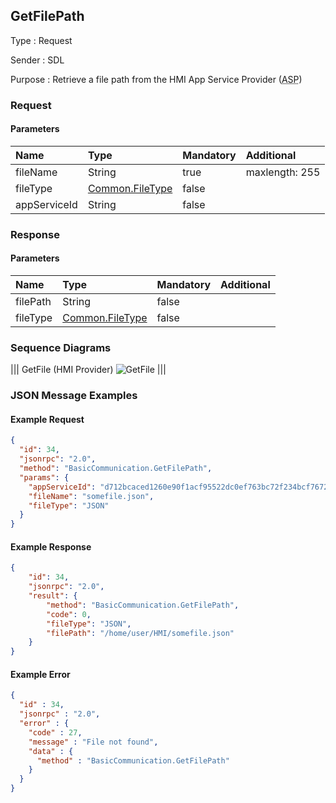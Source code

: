 ## GetFilePath

Type
: Request

Sender
: SDL

Purpose
: Retrieve a file path from the HMI App Service Provider (<abbr title="App Service Provider">ASP</abbr>)

### Request

#### Parameters

|Name|Type|Mandatory|Additional|
|:---|:---|:--------|:---------|
|fileName|String|true|maxlength: 255|
|fileType|[Common.FileType](../../common/enums/#filetype)|false||
|appServiceId|String|false||

### Response

#### Parameters

|Name|Type|Mandatory|Additional|
|:---|:---|:--------|:---------|
|filePath|String|false||
|fileType|[Common.FileType](../../common/enums/#filetype)|false||

### Sequence Diagrams

|||
GetFile (HMI Provider)
![GetFile](./assets/GetFile.png)
|||

### JSON Message Examples

#### Example Request

```json
{
  "id": 34,
  "jsonrpc": "2.0",
  "method": "BasicCommunication.GetFilePath",
  "params": {
    "appServiceId": "d712bcaced1260e90f1acf95522dc0ef763bc72f234bcf7672cd7e23801cf150",
    "fileName": "somefile.json",
    "fileType": "JSON"
  }
}
```

#### Example Response

```json
{
	"id": 34,
	"jsonrpc": "2.0",
	"result": {
		"method": "BasicCommunication.GetFilePath",
		"code": 0,
		"fileType": "JSON",
		"filePath": "/home/user/HMI/somefile.json"
	}
}
```

#### Example Error

```json
{
  "id" : 34,
  "jsonrpc" : "2.0",
  "error" : {
    "code" : 27,
    "message" : "File not found",
    "data" : {
      "method" : "BasicCommunication.GetFilePath"
    }
  }
}
```
